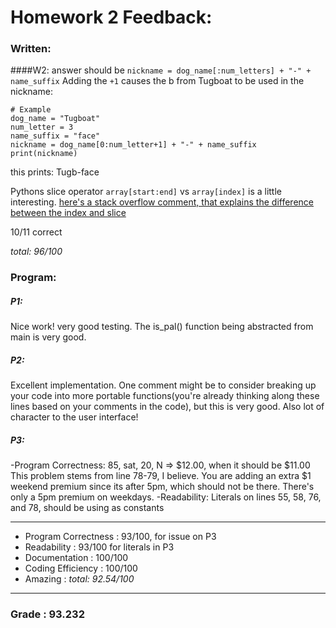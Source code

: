 # Homework 2 Feedback:
### Written:
####W2:
answer should be `nickname = dog_name[:num_letters] + "-" + name_suffix`
Adding the `+1` causes the b from Tugboat to be used in the nickname:
```
# Example
dog_name = "Tugboat"
num_letter = 3
name_suffix = "face"
nickname = dog_name[0:num_letter+1] + "-" + name_suffix
print(nickname)
```
this prints: Tugb-face

Pythons slice operator `array[start:end]` vs `array[index]` is a little interesting.
[here's a stack overflow comment, that explains the difference between the index and slice](https://stackoverflow.com/a/4729334)

10/11 correct

_total: 96/100_

### Program:
##### P1:
Nice work! very good testing. The is_pal() function being abstracted from main is very good.

##### P2:
Excellent implementation. One comment might be to consider breaking up your code into more portable functions(you're already thinking along these lines based on your comments in the code), but this is very good. Also lot of character to the user interface!

##### P3:
-Program Correctness: 85, sat, 20, N => $12.00, when it should be $11.00
  This problem stems from line 78-79, I believe. You are adding an extra $1 weekend premium since its after 5pm, which should not be there. There's only a 5pm premium on weekdays.
-Readability: Literals on lines 55, 58, 76, and 78, should be using as constants


---
- Program Correctness : 93/100, for issue on P3
- Readability : 93/100 for literals in P3
- Documentation : 100/100
- Coding Efficiency : 100/100
- Amazing :
_total: 92.54/100_

---
### Grade : 93.232
